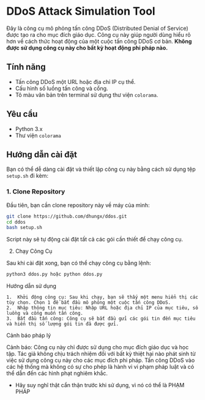 # DDoS Attack Simulation Tool

Đây là công cụ mô phỏng tấn công DDoS (Distributed Denial of Service) được tạo ra cho mục đích giáo dục. Công cụ này giúp người dùng hiểu rõ hơn về cách thức hoạt động của một cuộc tấn công DDoS cơ bản. **Không được sử dụng công cụ này cho bất kỳ hoạt động phi pháp nào.**

## Tính năng

- Tấn công DDoS một URL hoặc địa chỉ IP cụ thể.
- Cấu hình số luồng tấn công và cổng.
- Tô màu văn bản trên terminal sử dụng thư viện `colorama`.

## Yêu cầu

- Python 3.x
- Thư viện `colorama`

## Hướng dẫn cài đặt

Bạn có thể dễ dàng cài đặt và thiết lập công cụ này bằng cách sử dụng tệp `setup.sh` đi kèm:

### 1. Clone Repository

Đầu tiên, bạn cần clone repository này về máy của mình:

```bash
git clone https://github.com/dhungx/ddos.git
cd ddos
bash setup.sh
```


Script này sẽ tự động cài đặt tất cả các gói cần thiết để chạy công cụ.

2. Chạy Công Cụ

Sau khi cài đặt xong, bạn có thể chạy công cụ bằng lệnh:
```bash
python3 ddos.py hoặc python ddos.py
```

Hướng dẫn sử dụng

	1.	Khởi động công cụ: Sau khi chạy, bạn sẽ thấy một menu hiển thị các tùy chọn. Chọn 1 để bắt đầu mô phỏng một cuộc tấn công DDoS.
	2.	Nhập thông tin mục tiêu: Nhập URL hoặc địa chỉ IP của mục tiêu, số luồng và cổng muốn tấn công.
	3.	Bắt đầu tấn công: Công cụ sẽ bắt đầu gửi các gói tin đến mục tiêu và hiển thị số lượng gói tin đã được gửi.

Cảnh báo pháp lý

Cảnh báo: Công cụ này chỉ được sử dụng cho mục đích giáo dục và học tập. Tác giả không chịu trách nhiệm đối với bất kỳ thiệt hại nào phát sinh từ việc sử dụng công cụ này cho các mục đích phi pháp. Tấn công DDoS vào các hệ thống mà không có sự cho phép là hành vi vi phạm pháp luật và có thể dẫn đến các hình phạt nghiêm khắc.

- Hãy suy nghĩ thật cẩn thận trước khi sử dụng, vì nó có thể là PHẠM PHÁP